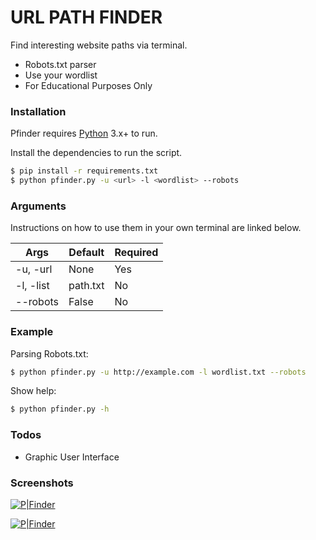 # URL PATH FINDER

Find interesting website paths via terminal.

  - Robots.txt parser
  - Use your wordlist
  - For Educational Purposes Only


### Installation

Pfinder requires [Python](https://www.python.org/) 3.x+ to run.

Install the dependencies to run the script.

```sh
$ pip install -r requirements.txt
$ python pfinder.py -u <url> -l <wordlist> --robots
```

### Arguments

Instructions on how to use them in your own terminal are linked below.

| Args | Default | Required |
| ------ | ------ | ------  |
| -u, -url | None | Yes |
| -l, -list | path.txt | No |
| --robots | False | No |


### Example

Parsing Robots.txt:
```sh
$ python pfinder.py -u http://example.com -l wordlist.txt --robots
```

Show help:
```sh
$ python pfinder.py -h
```

### Todos

 - Graphic User Interface

### Screenshots

[![P|Finder](https://i.imgur.com/Kw8PL3G.png)](https://github.com/lithg/URL-PATH-FINDER/)

[![P|Finder](https://i.imgur.com/1GbjjHB.png)](https://github.com/lithg/URL-PATH-FINDER/)
